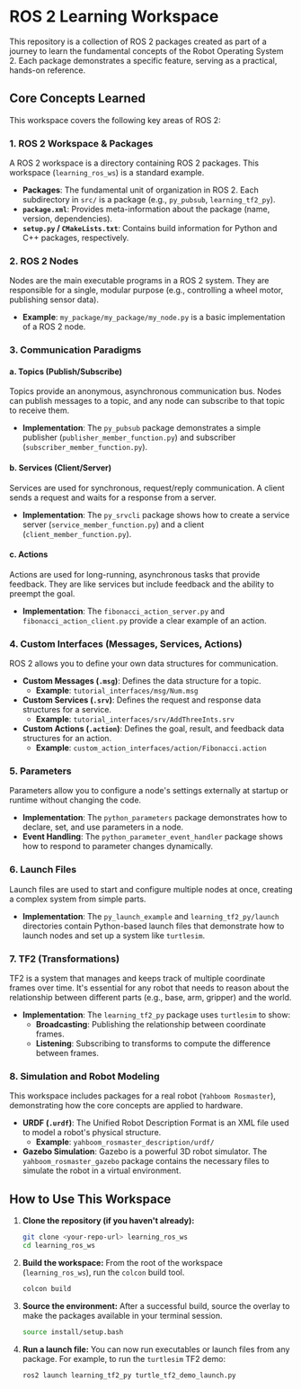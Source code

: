 # ROS 2 Learning Workspace

This repository is a collection of ROS 2 packages created as part of a journey to learn the fundamental concepts of the Robot Operating System 2. Each package demonstrates a specific feature, serving as a practical, hands-on reference.

## Core Concepts Learned

This workspace covers the following key areas of ROS 2:

### 1. ROS 2 Workspace & Packages
A ROS 2 workspace is a directory containing ROS 2 packages. This workspace (`learning_ros_ws`) is a standard example.

- **Packages**: The fundamental unit of organization in ROS 2. Each subdirectory in `src/` is a package (e.g., `py_pubsub`, `learning_tf2_py`).
- **`package.xml`**: Provides meta-information about the package (name, version, dependencies).
- **`setup.py` / `CMakeLists.txt`**: Contains build information for Python and C++ packages, respectively.

### 2. ROS 2 Nodes
Nodes are the main executable programs in a ROS 2 system. They are responsible for a single, modular purpose (e.g., controlling a wheel motor, publishing sensor data).

- **Example**: `my_package/my_package/my_node.py` is a basic implementation of a ROS 2 node.

### 3. Communication Paradigms

#### a. Topics (Publish/Subscribe)
Topics provide an anonymous, asynchronous communication bus. Nodes can publish messages to a topic, and any node can subscribe to that topic to receive them.

- **Implementation**: The `py_pubsub` package demonstrates a simple publisher (`publisher_member_function.py`) and subscriber (`subscriber_member_function.py`).

#### b. Services (Client/Server)
Services are used for synchronous, request/reply communication. A client sends a request and waits for a response from a server.

- **Implementation**: The `py_srvcli` package shows how to create a service server (`service_member_function.py`) and a client (`client_member_function.py`).

#### c. Actions
Actions are used for long-running, asynchronous tasks that provide feedback. They are like services but include feedback and the ability to preempt the goal.

- **Implementation**: The `fibonacci_action_server.py` and `fibonacci_action_client.py` provide a clear example of an action.

### 4. Custom Interfaces (Messages, Services, Actions)
ROS 2 allows you to define your own data structures for communication.

- **Custom Messages (`.msg`)**: Defines the data structure for a topic.
  - **Example**: `tutorial_interfaces/msg/Num.msg`
- **Custom Services (`.srv`)**: Defines the request and response data structures for a service.
  - **Example**: `tutorial_interfaces/srv/AddThreeInts.srv`
- **Custom Actions (`.action`)**: Defines the goal, result, and feedback data structures for an action.
  - **Example**: `custom_action_interfaces/action/Fibonacci.action`

### 5. Parameters
Parameters allow you to configure a node's settings externally at startup or runtime without changing the code.

- **Implementation**: The `python_parameters` package demonstrates how to declare, set, and use parameters in a node.
- **Event Handling**: The `python_parameter_event_handler` package shows how to respond to parameter changes dynamically.

### 6. Launch Files
Launch files are used to start and configure multiple nodes at once, creating a complex system from simple parts.

- **Implementation**: The `py_launch_example` and `learning_tf2_py/launch` directories contain Python-based launch files that demonstrate how to launch nodes and set up a system like `turtlesim`.

### 7. TF2 (Transformations)
TF2 is a system that manages and keeps track of multiple coordinate frames over time. It's essential for any robot that needs to reason about the relationship between different parts (e.g., base, arm, gripper) and the world.

- **Implementation**: The `learning_tf2_py` package uses `turtlesim` to show:
  - **Broadcasting**: Publishing the relationship between coordinate frames.
  - **Listening**: Subscribing to transforms to compute the difference between frames.

### 8. Simulation and Robot Modeling
This workspace includes packages for a real robot (`Yahboom Rosmaster`), demonstrating how the core concepts are applied to hardware.

- **URDF (`.urdf`)**: The Unified Robot Description Format is an XML file used to model a robot's physical structure.
  - **Example**: `yahboom_rosmaster_description/urdf/`
- **Gazebo Simulation**: Gazebo is a powerful 3D robot simulator. The `yahboom_rosmaster_gazebo` package contains the necessary files to simulate the robot in a virtual environment.

## How to Use This Workspace

1.  **Clone the repository (if you haven't already):**
    ```bash
    git clone <your-repo-url> learning_ros_ws
    cd learning_ros_ws
    ```

2.  **Build the workspace:**
    From the root of the workspace (`learning_ros_ws`), run the `colcon` build tool.
    ```bash
    colcon build
    ```

3.  **Source the environment:**
    After a successful build, source the overlay to make the packages available in your terminal session.
    ```bash
    source install/setup.bash
    ```

4.  **Run a launch file:**
    You can now run executables or launch files from any package. For example, to run the `turtlesim` TF2 demo:
    ```bash
    ros2 launch learning_tf2_py turtle_tf2_demo_launch.py
    ```
